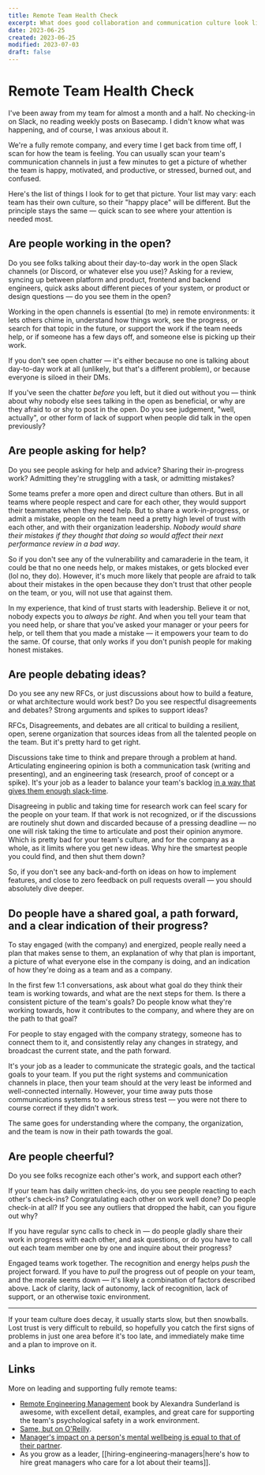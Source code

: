 ```yaml
---
title: Remote Team Health Check
excerpt: What does good collaboration and communication culture look like in a remote team?
date: 2023-06-25
created: 2023-06-25
modified: 2023-07-03
draft: false
---
```


# Remote Team Health Check

I've been away from my team for almost a month and a half. No checking-in on Slack, no reading weekly posts on Basecamp. I didn't know what was happening, and of course, I was anxious about it.

We're a fully remote company, and every time I get back from time off, I scan for how the team is feeling. You can usually scan your team's communication channels in just a few minutes to get a picture of whether the team is happy, motivated, and productive, or stressed, burned out, and confused.

Here's the list of things I look for to get that picture. Your list may vary: each team has their own culture, so their "happy place" will be different. But the principle stays the same — quick scan to see where your attention is needed most.

## Are people working in the open?

Do you see folks talking about their day-to-day work in the open Slack channels (or Discord, or whatever else you use)? Asking for a review, syncing up between platform and product, frontend and backend engineers, quick asks about different pieces of your system, or product or design questions — do you see them in the open?

Working in the open channels is essential (to me) in remote environments: it lets others chime in, understand how things work, see the progress, or search for that topic in the future, or support the work if the team needs help, or if someone has a few days off, and someone else is picking up their work.

If you don't see open chatter — it's either because no one is talking about day-to-day work at all (unlikely, but that's a different problem), or because everyone is siloed in their DMs.

If you've seen the chatter _before_ you left, but it died out without you — think about why nobody else sees talking in the open as beneficial, or why are they afraid to or shy to post in the open. Do you see judgement, "well, actually", or other form of lack of support when people did talk in the open previously?

## Are people asking for help?

Do you see people asking for help and advice? Sharing their in-progress work? Admitting they're struggling with a task, or admitting mistakes?

Some teams prefer a more open and direct culture than others. But in all teams where people respect and care for each other, they would support their teammates when they need help. But to share a work-in-progress, or admit a mistake, people on the team need a pretty high level of trust with each other, and with their organization leadership. _Nobody would share their mistakes if they thought that doing so would affect their next performance review in a bad way_.

So if you don't see any of the vulnerability and camaraderie in the team, it could be that no one needs help, or makes mistakes, or gets blocked ever (lol no, they do). However, it's much more likely that people are afraid to talk about their mistakes in the open because they don't trust that other people on the team, or you, will not use that against them.

In my experience, that kind of trust starts with leadership. Believe it or not, nobody expects you to _always be right_. And when you tell your team that you need help, or share that you've asked your manager or your peers for help, or tell them that you made a mistake — it empowers your team to do the same. Of course, that only works if you don't punish people for making honest mistakes.

## Are people debating ideas?

Do you see any new RFCs, or just discussions about how to build a feature, or what architecture would work best? Do you see respectful disagreements and debates? Strong arguments and spikes to support ideas?

RFCs, Disagreements, and debates are all critical to building a resilient, open, serene organization that sources ideas from all the talented people on the team. But it's pretty hard to get right.

Discussions take time to think and prepare through a problem at hand. Articulating engineering opinion is both a communication task (writing and presenting), and an engineering task (research, proof of concept or a spike). It's your job as a leader to balance your team's backlog [in a way that gives them enough slack-time](https://fs.blog/slack/).

Disagreeing in public and taking time for research work can feel scary for the people on your team. If that work is not recognized, or if the discussions are routinely shut down and discarded because of a pressing deadline — no one will risk taking the time to articulate and post their opinion anymore. Which is pretty bad for your team's culture, and for the company as a whole, as it limits where you get new ideas. Why hire the smartest people you could find, and then shut them down?

So, if you don't see any back-and-forth on ideas on how to implement features, and close to zero feedback on pull requests overall — you should absolutely dive deeper.

## Do people have a shared goal, a path forward, and a clear indication of their progress?

To stay engaged (with the company) and energized, people really need a plan that makes sense to them, an explanation of why that plan is important, a picture of what everyone else in the company is doing, and an indication of how they're doing as a team and as a company.

In the first few 1:1 conversations, ask about what goal do they think their team is working towards, and what are the next steps for them. Is there a consistent picture of the team's goals? Do people know what they're working towards, how it contributes to the company, and where they are on the path to that goal?

For people to stay engaged with the company strategy, someone has to connect them to it, and consistently relay any changes in strategy, and broadcast the current state, and the path forward.

It's your job as a leader to communicate the strategic goals, and the tactical goals to your team. If you put the right systems and communication channels in place, then your team should at the very least be informed and well-connected internally. However, your time away puts those communications systems to a serious stress test — you were not there to course correct if they didn't work.

The same goes for understanding where the company, the organization, and the team is now in their path towards the goal.

## Are people cheerful?

Do you see folks recognize each other's work, and support each other?

If your team has daily written check-ins, do you see people reacting to each other's check-ins? Congratulating each other on work well done? Do people check-in at all? If you see any outliers that dropped the habit, can you figure out why?

If you have regular sync calls to check in — do people gladly share their work in progress with each other, and ask questions, or do you have to call out each team member one by one and inquire about their progress?

Engaged teams work together. The recognition and energy helps _push_ the project forward. If you have to _pull_ the progress out of people on your team, and the morale seems down — it's likely a combination of factors described above. Lack of clarity, lack of autonomy, lack of recognition, lack of support, or an otherwise toxic environment.

---

If your team culture does decay, it usually starts slow, but then snowballs. Lost trust is very difficult to rebuild, so hopefully you catch the first signs of problems in just one area before it's too late, and immediately make time and a plan to improve on it.

## Links

More on leading and supporting fully remote teams:
- [Remote Engineering Management](https://www.alexandras.dev/book) book by Alexandra Sunderland is awesome, with excellent detail, examples, and great care for supporting the team's psychological safety in a work environment.
- [Same, but on O'Reilly](https://www.oreilly.com/library/view/remote-engineering-management/9781484285848/).
- [Manager's impact on a person's mental wellbeing is equal to that of their partner](https://www.forbes.com/sites/tracybrower/2023/01/29/managers-have-major-impact-on-mental-health-how-to-lead-for-wellbeing/).
- As you grow as a leader, [[hiring-engineering-managers|here's how to hire great managers who care for a lot about their teams]].